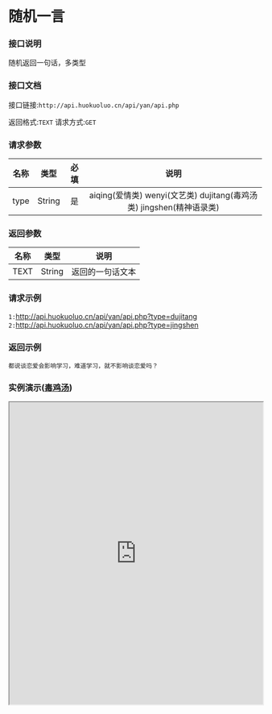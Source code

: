 # 随机一言

### 接口说明
随机返回一句话，多类型


### 接口文档

接口链接:`http://api.huokuoluo.cn/api/yan/api.php`

返回格式:`TEXT`  请求方式:`GET`

### 请求参数

|  名称  |  类型  |  必填  |  说明  |
|  :----:  |  :----:  |  :----:  |  :----:  |
|type|String|是|aiqing(爱情类) wenyi(文艺类) dujitang(毒鸡汤类) jingshen(精神语录类)|

### 返回参数

|名称|类型|说明
|:----:|:----:|:----:|
|TEXT|String|返回的一句话文本|

### 请求示例

`1:`http://api.huokuoluo.cn/api/yan/api.php?type=dujitang
`2:`http://api.huokuoluo.cn/api/yan/api.php?type=jingshen

### 返回示例
`都说谈恋爱会影响学习，难道学习，就不影响谈恋爱吗？`

### 实例演示([毒鸡汤](http://api.2kolo.cn/api/djt/))
<iframe src="http://api.2kolo.cn/api/djt/" height="600" width="100%" farmeborder="no" border="0"></iframe>